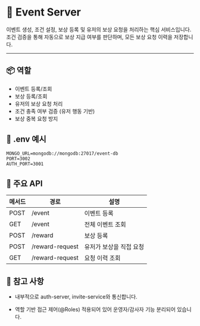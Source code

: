 # 🎁 Event Server

이벤트 생성, 조건 설정, 보상 등록 및 유저의 보상 요청을 처리하는 핵심 서비스입니다.  
조건 검증을 통해 자동으로 보상 지급 여부를 판단하며, 모든 보상 요청 이력을 저장합니다.

---

## 📦 역할

- 이벤트 등록/조회
- 보상 등록/조회
- 유저의 보상 요청 처리
- 조건 충족 여부 검증 (유저 행동 기반)
- 보상 중복 요청 방지


## 🧾 .env 예시

```env
MONGO_URL=mongodb://mongodb:27017/event-db
PORT=3002
AUTH_PORT=3001
```


## 📌 주요 API

| 메서드  | 경로              | 설명            |
| ---- | --------------- | ------------- |
| POST | /event          | 이벤트 등록        |
| GET  | /event          | 전체 이벤트 조회     |
| POST | /reward         | 보상 등록         |
| POST | /reward-request | 유저가 보상을 직접 요청 |
| GET  | /reward-request | 요청 이력 조회      |


## 🧩 참고 사항

- 내부적으로 auth-server, invite-service와 통신합니다.

- 역할 기반 접근 제어(@Roles) 적용되어 있어 운영자/감사자 기능 분리되어 있습니다.